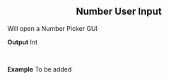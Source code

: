 <h2 style="text-align:center;"> Number User Input</h2>

Will open a Number Picker GUI
<br>

**Output**
Int

<br>

**Example**
To be added